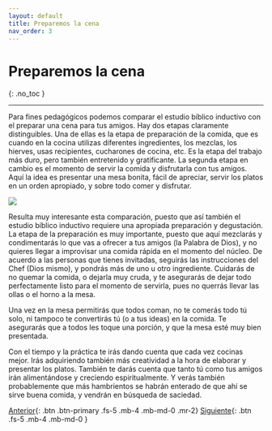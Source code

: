 ```yaml
---
layout: default
title: Preparemos la cena
nav_order: 3
---
```


# Preparemos la cena
{: .no_toc }

---

Para fines pedagógicos podemos comparar el estudio bíblico inductivo con el preparar una cena para tus amigos. Hay dos etapas claramente distinguibles. Una de ellas es la etapa de preparación de la comida, que es cuando en la cocina utilizas diferentes ingredientes, los mezclas, los hierves, usas recipientes, cucharones de cocina, etc. Es la etapa del trabajo más duro, pero también entretenido y gratificante. La segunda etapa en cambio es el momento de servir la comida y disfrutarla con tus amigos. Aquí la idea es presentar una mesa bonita, fácil de apreciar, servir los platos en un orden apropiado, y sobre todo comer y disfrutar. 

![]({{site.baseurl}}/assets/images/dinner.png)

Resulta muy interesante esta comparación, puesto que así también el estudio bíblico inductivo requiere una apropiada preparación y degustación. La etapa de la preparación es muy importante, puesto que aquí mezclarás y condimentarás lo que vas a ofrecer a tus amigos (la Palabra de Dios), y no quieres llegar a improvisar una comida rápida en el momento del núcleo. De acuerdo a las personas que tienes invitadas, seguirás las instrucciones del Chef (Dios mismo), y pondrás más de uno u otro ingrediente. Cuidarás de no quemar la comida, o dejarla muy cruda, y te asegurarás de dejar todo perfectamente listo para el momento de servirla, pues no querrás llevar las ollas o el horno a la mesa. 

Una vez en la mesa permitirás que todos coman, no te comerás todo tú solo, ni tampoco te convertirás tú (o a tus ideas) en la comida. Te asegurarás que a todos les toque una porción, y que la mesa esté muy bien presentada. 

Con el tiempo y la práctica te irás dando cuenta que cada vez cocinas mejor. Irás adquiriendo también más creatividad a la hora de elaborar y presentar los platos. También te darás cuenta que tanto tú como tus amigos
irán alimentándose y creciendo espiritualmente. Y verás también probablemente que más hambrientos se habrán enterado de que ahí se sirve buena comida, y vendrán en búsqueda de saciedad. 

[Anterior]({{site.baseurl}}/docs/configuration/){: .btn .btn-primary .fs-5 .mb-4 .mb-md-0 .mr-2} [Siguiente]({{site.baseurl}}/docs/en-la-cocina/){: .btn .fs-5 .mb-4 .mb-md-0 }